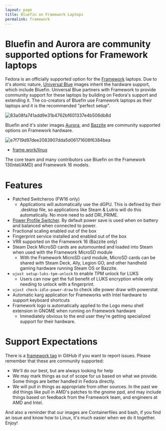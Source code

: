 ```yaml
---
layout: page
title: Bluefin on Framework Laptops
permalink: framework
---
```


# Bluefin and Aurora are community supported options for Framework laptops

Fedora is an officially supported option for the [Framework](https://frame.work) laptops. Due to it's atomic nature, [Universal Blue](https://universal-blue.org/) images inherit the hardware support, which include Bluefin. Universal Blue partners with Framework to provide community support for these laptops by building on Fedora's support and extending it. The co-creators of Bluefin use Framework laptops as their laptops and it is the recommended "perfect setup". 

![83a08fa741add9e31b4762bf601337e4b506db8d](https://github.com/user-attachments/assets/3dd48f0f-f839-47ca-96f3-8e230e11e47e)

Bluefin and it's sister images [Aurora](https://getaurora.dev), and [Bazzite](https://bazzite.gg) are community supported options on Framework hardware.

![e7f719d97dee2083907dda5d06171608f6384bea](https://github.com/user-attachments/assets/3091108c-3228-400c-883d-16d6b734b47d)


- [frame.work/linux](https://frame.work/linux)

The core team and many contributors use Bluefin on the Framework 13(Intel/AMD) and Framework 16 models.

# Features

-    Patched Switcheroo (FW16 only)
     -  Applications will automatically use the dGPU. This is defined by their .desktop file, so applications like Steam & Lutris will do this automatically. No more need to add DRI_PRIME.
- [Power Profile Switcher](https://github.com/eliapasquali/power-profile-switcher). By default power save is used when on battery and balanced when connected to power.
- Fractional scaling enabled out of the box
- Fingerprint service installed and enabled out of the box
- VRR supported on the Framework 16 (Bazzite only)
- Steam Deck MicroSD cards are automounted and loaded into Steam when used with the  Framework MicroSD module
   - With the Framework MicroSD card module, MicroSD cards can be shared with Steam Deck, Ally, Legion GO, and other handheld gaming hardware running Steam OS or Bazzite. 
- `ujust setup-luks-tpm-unlock` to enable TPM unlock for LUKS
  -  Users can now get the full benefit of LUKS encryption while only needing to unlock with a fingerprint.
- `ujust check-idle-power-draw` to check idle power draw with powerstat
- Automatic karg application for Frameworks with Intel hardware to support keyboard shortcuts
- Framework logo is automatically applied to the Logo menu shell extension in GNOME when running on Framework hardware
   - Immediately obvious to the end user they're getting specialized support for their hardware.

# Support Expectations

There is a [framework tag](https://github.com/ublue-os/bluefin/issues?q=is%3Aissue+is%3Aopen+label%3Aframework) in GitHub if you want to report issues. Please remember that these are community supported:

- We'll do our best, but are always looking for help
- We may mark things as out of scope for us based on what we provide. Some things are better handled in Fedora directly.
- We will pull in things as appropriate from other sources. In the past we did things like pull in AMD's patches to the gnome ppd, and may include things based on feedback from the Framework team, and engineers at AMD and Intel. 

And also a reminder that our images are Containerfiles and bash, if you find an issue and know how to Linux, it's much easier when we do it together. Enjoy!
